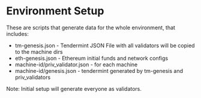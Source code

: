 Environment Setup
===

These are scripts that generate data for the whole environment, that includes:
  - tm-genesis.json - Tendermint JSON File with all validators will be copied to the machine dirs
  - eth-genesis.json - Ethereum initial funds and network configs
  - machine-id/priv_validator.json - for each machine
  - machine-id/genesis.json - tendermint generated by tm-genesis and priv_validators

Note: Initial setup will generate everyone as validators.
